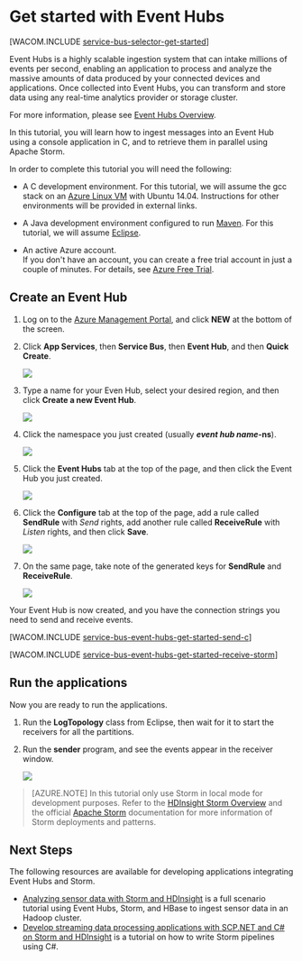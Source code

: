 <properties pageTitle="Get Started with Event Hubs" metaKeywords="Azure Service Bus, Event Hub, getting started Event Hubs" description="Follow this tutorial to get started using Azure Event Hubs sending events with C and receiving them in an Apache Storm cluster" metaCanonical="" services="" documentationCenter="" title="Get Started with Event Hubs" authors="elioda" solutions="" manager="timlt" editor="" />


# <a name="getting-started"> </a>Get started with Event Hubs

[WACOM.INCLUDE [service-bus-selector-get-started](../includes/service-bus-selector-get-started.md)]

Event Hubs is a highly scalable ingestion system that can intake millions of events per second, enabling an application to process and analyze the massive amounts of data produced by your connected devices and applications. Once collected into Event Hubs, you can transform and store data using any real-time analytics provider or storage cluster.

For more information, please see [Event Hubs Overview].

In this tutorial, you will learn how to ingest messages into an Event Hub using a console application in C, and to retrieve them in parallel using Apache Storm.

In order to complete this tutorial you will need the following:

+ A C development environment. For this tutorial, we will assume the gcc stack on an [Azure Linux VM](http://www.windowsazure.cn/zh-cn/documentation/articles/virtual-machines-linux-tutorial/) with Ubuntu 14.04. Instructions for other environments will be provided in external links.

+ A Java development environment configured to run [Maven](http://maven.apache.org/). For this tutorial, we will assume [Eclipse](https://www.eclipse.org/).

+ An active Azure account. <br/>If you don't have an account, you can create a free trial account in just a couple of minutes. For details, see <a href="http://www.windowsazure.cn/pricing/1rmb-trial/" target="_blank">Azure Free Trial</a>.

## Create an Event Hub

1. Log on to the [Azure Management Portal], and click **NEW** at the bottom of the screen.

2. Click **App Services**, then **Service Bus**, then **Event Hub**, and then **Quick Create**.

   	![][1]

3. Type a name for your Even Hub, select your desired region, and then click **Create a new Event Hub**.

   	![][2]

4. Click the namespace you just created (usually ***event hub name*-ns**).

   	![][3]

5. Click the **Event Hubs** tab at the top of the page, and then click the Event Hub you just created.

   	![][4]

6. Click the **Configure** tab at the top of the page, add a rule called **SendRule** with *Send* rights, add another rule called **ReceiveRule** with *Listen* rights, and then click **Save**.

   	![][5]

7. On the same page, take note of the generated keys for **SendRule** and **ReceiveRule**.

   	![][6c]

Your Event Hub is now created, and you have the connection strings you need to send and receive events.

[WACOM.INCLUDE [service-bus-event-hubs-get-started-send-c](../includes/service-bus-event-hubs-get-started-send-c.md)]


[WACOM.INCLUDE [service-bus-event-hubs-get-started-receive-storm](../includes/service-bus-event-hubs-get-started-receive-storm.md)]

## Run the applications

Now you are ready to run the applications.

1.	Run the **LogTopology** class from Eclipse, then wait for it to start the receivers for all the partitions.

2.	Run the **sender** program, and see the events appear in the receiver window.

   	![][23]

> [AZURE.NOTE] In this tutorial only use Storm in local mode for development purposes. Refer to the [HDInsight Storm Overview] and the official [Apache Storm] documentation for more information of Storm deployments and patterns.

## Next Steps
The following resources are available for developing applications integrating Event Hubs and Storm.

- [Analyzing sensor data with Storm and HDInsight] is a full scenario tutorial using Event Hubs, Storm, and HBase to ingest sensor data in an Hadoop cluster.
- [Develop streaming data processing applications with SCP.NET and C# on Storm and HDInsight] is a tutorial on how to write Storm pipelines using C#.

<!-- Images. -->
[1]: ./media/service-bus-event-hubs-getstarted/create-event-hub1.png
[2]: ./media/service-bus-event-hubs-getstarted/create-event-hub2.png
[3]: ./media/service-bus-event-hubs-getstarted/create-event-hub3.png
[4]: ./media/service-bus-event-hubs-getstarted/create-event-hub4.png
[5]: ./media/service-bus-event-hubs-getstarted/create-event-hub5.png
[6]: ./media/service-bus-event-hubs-getstarted/create-event-hub6.png
[6c]: ./media/service-bus-event-hubs-getstarted/create-event-hub6c.png

[23]: ./media/service-bus-event-hubs-getstarted/receive-storm3.png

<!-- Links -->
[Azure Management Portal]: https://manage.windowsazure.cn/
[Event Processor Host]: https://www.nuget.org/packages/Microsoft.Azure.ServiceBus.EventProcessorHost
[Event Hubs Overview]: http://msdn.microsoft.com/zh-cn/library/azure/dn836025.aspx

[Apache Storm]: https://storm.incubator.apache.org
[HDInsight Storm Overview]: http://www.windowsazure.cn/zh-cn/documentation/articles/hdinsight-storm-overview/
[Analyzing sensor data with Storm and HDInsight]: http://www.windowsazure.cn/zh-cn/documentation/articles/hdinsight-storm-sensor-data-analysis/
[Develop streaming data processing applications with SCP.NET and C# on Storm and HDInsight]: http://www.windowsazure.cn/zh-cn/documentation/articles/hdinsight-hadoop-storm-scpdotnet-csharp-develop-streaming-data-processing-application/